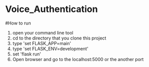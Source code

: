 # Voice_Authentication
#How to run
1. open your command line tool
2. cd to the directory that you clone this project
3. type 'set FLASK_APP=main'
4. type 'set FLASK_ENV=development'
5. set 'flask run'
6. Open browser and go to the localhost:5000 or the another port
